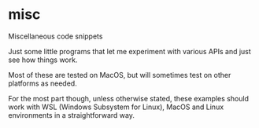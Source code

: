 # misc
Miscellaneous code snippets

Just some little programs that let me experiment with various APIs
and just see how things work.

Most of these are tested on MacOS, but will sometimes test on
other platforms as needed.

For the most part though, unless otherwise stated, these examples
should work with WSL (Windows Subsystem for Linux), MacOS and Linux
environments in a straightforward way.

